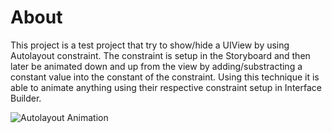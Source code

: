 # About

This project is a test project that try to show/hide a UIView by using Autolayout constraint. 
The constraint is setup in the Storyboard and then later be animated down and up from the view by adding/substracting a constant value into the constant of the constraint. Using this technique it is able to animate anything using their respective constraint setup in Interface Builder. 

![Autolayout Animation](https://dl.dropboxusercontent.com/u/13281717/autolayout_animation.gif)